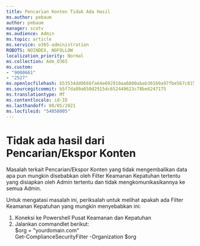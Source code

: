 ```yaml
---
title: Pencarian Konten Tidak Ada Hasil
ms.author: pebaum
author: pebaum
manager: scotv
ms.audience: Admin
ms.topic: article
ms.service: o365-administration
ROBOTS: NOINDEX, NOFOLLOW
localization_priority: Normal
ms.collection: Adm_O365
ms.custom:
- "9000661"
- "2527"
ms.openlocfilehash: b53534dd0666fa64e692910aa6800abab30169a97fbe567c815ce6b948381a63
ms.sourcegitcommit: b5f7da89a650d2915dc652449623c78be6247175
ms.translationtype: MT
ms.contentlocale: id-ID
ms.lasthandoff: 08/05/2021
ms.locfileid: "54058005"
---
```

# <a name="no-results-from-content-searchexports"></a>Tidak ada hasil dari Pencarian/Ekspor Konten

Masalah terkait Pencarian/Ekspor Konten yang tidak mengembalikan data apa pun mungkin disebabkan oleh Filter Keamanan Kepatuhan tertentu yang disiapkan oleh Admin tertentu dan tidak mengkomunikasikannya ke semua Admin.

Untuk mengatasi masalah ini, periksalah untuk melihat apakah ada Filter Keamanan Kepatuhan yang mungkin menyebabkan ini:
1. Koneksi ke Powershell Pusat Keamanan dan Kepatuhan
2. Jalankan commandlet berikut:
<br>$org = "yourdomain.com"
<br>Get-ComplianceSecurityFilter -Organization $org